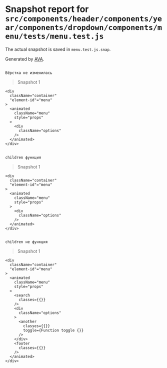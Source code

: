 # Snapshot report for `src/components/header/components/year/components/dropdown/components/menu/tests/menu.test.js`

The actual snapshot is saved in `menu.test.js.snap`.

Generated by [AVA](https://avajs.dev).

## 
    Вёрстка не изменилась


> Snapshot 1

    <div
      className="container"
      "element-id"="menu"
    >
      <animated
        className="menu"
        style="props"
      >
        <div
          className="options"
        />
      </animated>
    </div>

## 
    children функция


> Snapshot 1

    <div
      className="container"
      "element-id"="menu"
    >
      <animated
        className="menu"
        style="props"
      >
        <div
          className="options"
        />
      </animated>
    </div>

## 
    children не функция


> Snapshot 1

    <div
      className="container"
      "element-id"="menu"
    >
      <animated
        className="menu"
        style="props"
      >
        <search
          classes={{}}
        />
        <div
          className="options"
        >
          <another
            classes={{}}
            toggle={Function toggle {}}
          />
        </div>
        <footer
          classes={{}}
        />
      </animated>
    </div>
